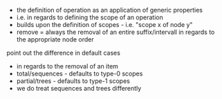 
- the definition of operation as an application of generic properties
- i.e. in regards to defining the scope of an operation
- builds upon the definition of scopes - i.e. "scope x of node y"
- remove = always the removal of an entire suffix/intervall
  in regards to the appropriate node order

point out the difference in default cases
- in regards to the removal of an item
- total/sequences - defaults to type-0 scopes
- partial/trees - defaults to type-1 scopes
- we do treat sequences and trees differently
